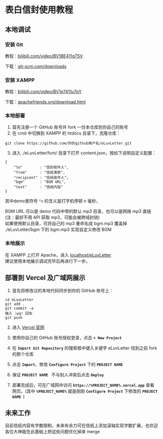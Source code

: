 # 表白信封使用教程

## 本地调试

### 安装 Git
教程：<a href="https://www.bilibili.com/video/BV1BE411g7SV" target="_blank">bilibili.com/video/BV1BE411g7SV</a>

下载：<a href="https://git-scm.com/downloads" target="_blank">git-scm.com/downloads</a>

### 安装 XAMPP
教程：<a href="https://www.bilibili.com/video/BV1e7411u7qY" target="_blank">bilibili.com/video/BV1e7411u7qY</a>

下载：<a href="https://www.apachefriends.org/download.html" target="_blank">apachefriends.org/download.html</a>

### 本地部署
1. 首先注册一个 GitHub 账号并 fork 一份本仓库到你自己的账号
2. 在 cmd 中切换到 XAMPP 的 htdocs 目录下，克隆仓库：
```
git clone https://github.com/你的github用户名/eLuvLetter.git
```

3. 进入 ./eLuvLetter/font/ 目录下打开 content.json，按如下说明自定义配置：

```
{
    "to"        : "信封收件人",
    "from"      : "信纸落款",
    "recipient" : "信纸收件人",
    "bgm"       : "BGM URL",
    "text"      : "信纸内容"
}
```

其中demo里符号 `^n` 的含义是打字机停顿 n 毫秒，

BGM URL 可以是 demo 代码中带的默认 mp3 目录，也可以是网络 mp3 直链(注：最好不用 API 获取 mp3，可能会被跨域封锁)
<br>
如果使用默认目录，可将自己的 mp3 重命名成 bgm.mp3 覆盖掉 ./eLuvLetter/bgm 下的 bgm.mp3 实现自定义修改 BGM

### 本地展示
在 XAMPP 上打开 Apache，进入 <a href="http://localhost/eLuvLetter" target="_blank">localhost/eLuvLetter</a>
<br>
建议使用本地展示调试完毕后再进行下一步。

## 部署到 Vercel 及广域网展示
1. 首先将修改过的本地代码同步到你的 GitHub 账号上：
```
cd eLuvLetter
git add .
git commit -a
输入 :wq! 回车
git push
```

2. 进入 <a href="https://vercel.com/login" target="_blank">Vercel 官网</a>

3. 使用你自己的 GitHub 账号授权登录，点击 **`+ New Project`**

4. 在 **`Import Git Repository`** 的搜索框中键入关键字 eLuvLetter 找到之前 fork 的那个仓库

5. 点击 **`Import`**，修改 **`Configure Project`** 下的 **`PROJECT NAME `**

6. 保证 **`PROJECT NAME `** 不与别人冲突后点击 **`Deploy`**

7. 部署完成后，可在广域网中访问 **`https://%PROJECT_NAME%.vercel.app`** 查看网页。(其中 **`%PROJECT_NAME%`** 就是刚刚 **`Configure Project`** 下修改的 **`PROJECT NAME `**)

## 未来工作
目前信纸内容有字数限制，未来有余力可在信纸上添加滚轴实现字数扩展，也欢迎各位大神能在此基础上把这些问题优化掉来 merge